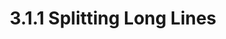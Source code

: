 ---
layout: framework
title: 3.1.1 Splitting Long Lines
permalink: /doc/make/ch03-01-01-splitting-lines.html
---